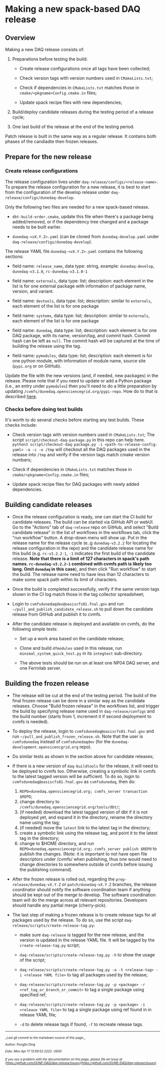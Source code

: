 # Making a new spack-based DAQ release

## Overview

Making a new DAQ release consists of:



1. Preparations before testing the build:

   * Create release configurations once all tags have been collected;

   * Check version tags with version numbers used in `CMakeLists.txt`;

   * Check if dependencies in `CMakeLists.txt` matches those in `cmake/<pkgname>Config.cmake.in` files;

   * Update spack recipe files with new dependencies;


2. Build/deploy candidate releases during the testing period of a release cycle;


3. One last build of the release at the end of the testing period.

Patch release is built in the same way as a regular release. It contains both phases of the candiadte then frozen releases.

## Prepare for the new release

### Create release configurations

The release configuration lives under `daq-release/configs/<release-name>`. To prepare the release configuration for a new release, it is best to start from the configuration of the develop release under `daq-release/configs/dunedaq-develop`.

Only the following two files are needed for a new spack-based release.


* `dbt-build-order.cmake`, update this file when there's a package being added/removed, or if the dependency tree changed and a package needs to be built earlier.

* `dunedaq-<vX.Y.Z>.yaml` (can be cloned from `dunedaq-develop.yaml` under `daq-release/configs/dunedaq-develop`).

The release YAML file `dunedaq-<vX.Y.Z>.yaml` contains the following sections:


* field name: `release_name`, data type: string, example: `dunedaq-develop`, `dunedaq-v3.1.0`, `rc-dunedaq-v3.1.0-1`

* field name: `externals`, data type: list; description: each element in the list is for one external package with information of package name, version, and variant.

* field name: `devtools`, data type: list; description: similar to `externals`, each element of the list is for one package

* field name: `systems`, data type: list; description: similar to `externals`, each element of the list is for one package

* field name: `dunedaq`, data type: list; description: each element is for one DAQ package, with its name, version/tag, and commit hash. Commit hash can be left as `null`. The commit hash will be captured at the time of building the release using the tag. 

* field name: `pymodules`, data type: list; description: each element is for one python module, with information of module name, source site (`pypi.org` or on GitHub).

Update the file with the new versions (and, if needed, new packages) in the release. Please note that if you need to update or add a Python package (i.e., an entry under `pymodules`) then you'll need to do a little preparation by updating `/cvmfs/dunedaq.opensciencegrid.org/pypi-repo`. How do to that is described [here](add_modules_to_pypi_repo.md). 

### Checks before doing test builds

It's worth to do several checks before starting any test builds. These checks include:


* Check version tags with version numbers used in `CMakeLists.txt`; The script `script/checkout-daq-package.py` in this repo can help here. `python3 script/checkout-daq-package.py -i <path-to-release-config-yaml> -a -c -o /tmp` will checkout all the DAQ packages used in the release into `/tmp` and verify if the version tags match cmake version numbers;

* Check if dependencies in `CMakeLists.txt` matches those in `cmake/<pkgname>Config.cmake.in` files;

* Update spack recipe files for DAQ packages with newly added dependencies.

## Building candidate releases


* Once the release configuration is ready, one can start the CI build for candidate releases. The build can be started via GitHub API or webUI. Go to the "Actions" tab of `daq-release` repo on GitHub, and select "Build candidate release" in the list of workflows in the workflows tab, click the "run workflow" button. A drop-down menu will show up. Put in the release name for the release cycle (e..g `dunedaq-v3.2.2` for locating the release configuration in the repo) and the candidate release name for this build (e.g. `rc-v3.2.2-1`, `-1` indicates the first build of the candidate release. **Note that there is a limit of 127 characters in spack's path names. `rc-dunedaq-v3.2.2-1` combined with cvmfs path is likely too long. Omit `dunedaq` in this case**), and then click "Run workflow" to start the build. The release name need to have less than 12 characters to make some spack path within its limit of characters.

* Once the build is completed successfully, verify if the same version tags shown in the CI log match those in the tag collector spreadsheet;

* Login to `cvmfsdunedaqdev@oasiscfs01.fnal.gov` and run `~/pull_and_publish_candidate_release.sh` to pull down the candidate release from GitHub and publish it to cvmfs.

* After the candidate release is deployed and available on cvmfs, do the following simple tests:

  * Set up a work area based on the candidate release;

  * Clone and build `dfmodules` used in this release, run `minimal_system_quick_test.py` in its `integtest` sub-directory.

  * The above tests should be run on at least one NP04 DAQ server, and one Fermilab server.

## Building the frozen release


* The release will be cut at the end of the testing period. The build of the final frozen release can be done in a similar way as the candidate releases. Choose "Build frozen release" in the workflows list, and trigger the build by specifying release name used in `daq-release/configs` and the build number (starts from 1, increment it if second deployment to cvmfs is needed).

* To deploy the release, login to `cvmfsdunedaq@oasiscfs01.fnal.gov` and run `~/pull_and_publish_frozen_release.sh`.  Note that the user is `cvmfsdunedaq` instead of `cvmfsdunedaqdev` (for the `dunedaq-development.opensicencgrid.org` repo).

* Do similar tests as shown in the section above for candidate releases;

* If there is a new version of `daq-buildtools` for the release, it will need to be deployed to cvmfs too. Otherwise, creating a symbolic link in cvmfs to the latest tagged version will be sufficient. 
To do so, login to `cvmfsdunedaq@oasiscfs01.fnal.gov` as `cvmfsdunedaq`, then do:
    1. `REPO=dunedaq.opensciencegrid.org; cvmfs_server transaction $REPO`;
    2. change directory to `/cvmfs/dunedaq.opensciencegrid.org/tools/dbt/`;
    3. (if needed) download the latest tagged version of dbt if it is not deployed yet, and expand it in the directory, rename the directory name using the tag;
    4. (if needed) move the `latest` link to the latest tag in the directory;
    5. create a symbolic link using the release tag, and point it to the latest tag in the directory;
    6. change to $HOME directory, and run `REPO=dunedaq.opensciencegrid.org; cvmfs_server publish $REPO` to publish the changes. (Note: it is important to not have open file descriptors under /cvmfs/ when publishing, thus one would need to change directories to somewhere outside of cvmfs before issuing the publishing command).


* After the frozen release is rolled out, regarding the `prep-release/dunedaq-vX.Y.Z` or `patch/dunedaq-vX.Y.Z` branches, the release coordinator should notify the software coordination team if anything should be kept out of the merge to develop. The software coordination team will do the merge across all relevant repositories. Developers should handle any partial merge (cherry-pick).


* The last step of making a frozen release is to create release tags for all packages used by the release. To do so, use the script `daq-release/scripts/create-release-tag.py`:

  * make sure `daq-release` is tagged for the new release, and the version is updated in the release YAML file. It will be tagged by the `create-release-tag.py` script;

  * `daq-release/scripts/create-release-tag.py -h` to show the usage of the script;

  * `daq-release/scripts/create-release-tag.py -a -t <release-tag> -i <release YAML file>` to tag all packages used by the release;

  * `daq-release/scripts/create-release-tag.py -p <package> -r <ref_tag_or_branch_or_commit>` to tag a single package using specified ref;

  * `daq-release/scripts/create-release-tag.py -p <package> -i <release YAML file>` to tag a single package using ref found in in release YAML file;

  * `-d` to delete release tags if found, `-f` to recreate release tags.


-----

<font size="1">
_Last git commit to the markdown source of this page:_


_Author: Pengfei Ding_

_Date: Mon Apr 17 13:59:52 2023 -0500_

_If you see a problem with the documentation on this page, please file an Issue at [https://github.com/DUNE-DAQ/daq-release/issues](https://github.com/DUNE-DAQ/daq-release/issues)_
</font>
